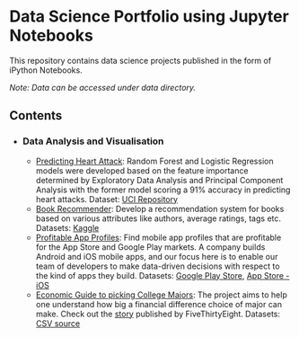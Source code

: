 # Data Science Portfolio using Jupyter Notebooks
This repository contains data science projects published in the form of iPython Notebooks.

_Note: Data can be accessed under data directory._

## Contents

- ### Data Analysis and Visualisation
	- [Predicting Heart Attack](Data-Science-Projects/r-code/Predicting_Heart_Attack.Rmd): Random Forest and Logistic Regression models were developed based on the feature importance determined by Exploratory Data Analysis and Principal Component Analysis with the former model scoring a 91% accuracy in predicting heart attacks. Dataset: [UCI Repository](https://archive.ics.uci.edu/ml/datasets/Heart+Disease)
  	- [Book Recommender](python_notebooks/Book_Recommender_Mishra_Durgesh.ipynb): Develop a recommendation system for books based on various attributes like authors, average ratings, tags etc. Datasets: [Kaggle](https://www.kaggle.com/zygmunt/goodbooks-10k)
	- [Profitable App Profiles](python_notebooks/ProfitableAppProfiles.ipynb): Find mobile app profiles that are profitable for the App Store and Google Play markets. A company builds Android and iOS mobile apps, and our focus here is to enable our team of developers to make data-driven decisions with respect to the kind of apps they build. Datasets: [Google Play Store](https://www.kaggle.com/lava18/google-play-store-apps), [App Store - iOS]()
	- [Economic Guide to picking College Majors](https://github.com/durgeshM-ai/Data-Science-Projects/blob/master/python_notebooks/Econ%20College%20Major.ipynb): The project aims to help one understand how big a financial difference choice of major can make. Check out the [story](https://fivethirtyeight.com/features/the-economic-guide-to-picking-a-college-major/) published by FiveThirtyEight. Datasets: [CSV source](https://github.com/fivethirtyeight/data/blob/master/college-majors/recent-grads.csv)
